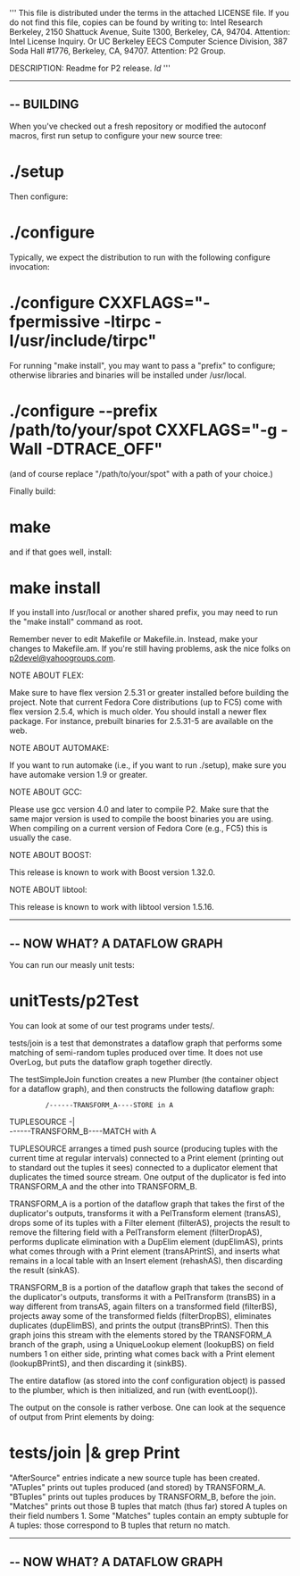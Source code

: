 '''
This file is distributed under the terms in the attached LICENSE file.
If you do not find this file, copies can be found by writing to:
Intel Research Berkeley, 2150 Shattuck Avenue, Suite 1300,
Berkeley, CA, 94704.  Attention:  Intel License Inquiry.
Or
UC Berkeley EECS Computer Science Division, 387 Soda Hall #1776, 
Berkeley, CA,  94707. Attention: P2 Group.

DESCRIPTION: Readme for P2 release.
   $Id$
'''

------------------------------------------------------------
-- BUILDING
------------------------------------------------------------

When you've checked out a fresh repository or modified the autoconf
macros, first run setup to configure your new source tree:

   # ./setup

Then configure:

   # ./configure

Typically, we expect the distribution to run with the following
configure invocation:

   # ./configure CXXFLAGS="-fpermissive -ltirpc -I/usr/include/tirpc"

For running "make install", you may want to pass a "prefix" to
configure; otherwise libraries and binaries will be installed under /usr/local.

   # ./configure --prefix /path/to/your/spot CXXFLAGS="-g -Wall -DTRACE_OFF"

(and of course replace "/path/to/your/spot" with a path of your choice.)

Finally build: 

   # make

and if that goes well, install:

   # make install

If you install into /usr/local or another shared prefix, you may need
to run the "make install" command as root.

Remember never to edit Makefile or Makefile.in.  Instead, make your
changes to Makefile.am.  If you're still having problems, ask the nice
folks on p2devel@yahoogroups.com.

NOTE ABOUT FLEX:

Make sure to have flex version 2.5.31 or greater installed before
building the project.  Note that current Fedora Core distributions (up
to FC5) come with flex version 2.5.4, which is much older. You should
install a newer flex package. For instance, prebuilt binaries for
2.5.31-5 are available on the web.

NOTE ABOUT AUTOMAKE:

If you want to run automake (i.e., if you want to run ./setup), make
sure you have automake version 1.9 or greater.

NOTE ABOUT GCC:

Please use gcc version 4.0 and later to compile P2. Make sure that the
same major version is used to compile the boost binaries you are
using. When compiling on a current version of Fedora Core (e.g., FC5)
this is usually the case.

NOTE ABOUT BOOST:

This release is known to work with Boost version 1.32.0.

NOTE ABOUT libtool:

This release is known to work with libtool version 1.5.16.



------------------------------------------------------------
-- NOW WHAT?  A DATAFLOW GRAPH
------------------------------------------------------------

You can run our measly unit tests:

   # unitTests/p2Test


You can look at some of our test programs under tests/.  

tests/join is a test that demonstrates a dataflow graph that performs
some matching of semi-random tuples produced over time.  It does not use
OverLog, but puts the dataflow graph together directly.

The testSimpleJoin function creates a new Plumber (the container object
for a dataflow graph), and then constructs the following dataflow graph:

             /------TRANSFORM_A----STORE in A
TUPLESOURCE -|                        
             \------TRANSFORM_B----MATCH with A

TUPLESOURCE arranges a timed push source (producing tuples with the
current time at regular intervals) connected to a Print element
(printing out to standard out the tuples it sees) connected to a
duplicator element that duplicates the timed source stream.  One output
of the duplicator is fed into TRANSFORM_A and the other into
TRANSFORM_B.

TRANSFORM_A is a portion of the dataflow graph that takes the first of
the duplicator's outputs, transforms it with a PelTransform element
(transAS), drops some of its tuples with a Filter element (filterAS),
projects the result to remove the filtering field with a PelTransform
element (filterDropAS), performs duplicate elimination with a DupElim
element (dupElimAS), prints what comes through with a Print element
(transAPrintS), and inserts what remains in a local table with an Insert
element (rehashAS), then discarding the result (sinkAS).

TRANSFORM_B is a portion of the dataflow graph that takes the second of
the duplicator's outputs, transforms it with a PelTransform (transBS) in
a way different from transAS, again filters on a transformed field
(filterBS), projects away some of the transformed fields (filterDropBS),
eliminates duplicates (dupElimBS), and prints the output
(transBPrintS). Then this graph joins this stream with the elements
stored by the TRANSFORM_A branch of the graph, using a UniqueLookup
element (lookupBS) on field numbers 1 on either side, printing what
comes back with a Print element (lookupBPrintS), and then discarding it
(sinkBS).


The entire dataflow (as stored into the conf configuration object) is
passed to the plumber, which is then initialized, and run (with
eventLoop()).

The output on the console is rather verbose.  One can look at the
sequence of output from Print elements by doing:

   # tests/join |& grep Print

"AfterSource" entries indicate a new source tuple has been
created. "ATuples" prints out tuples produced (and stored) by
TRANSFORM_A. "BTuples" prints out tuples produces by TRANSFORM_B, before
the join.  "Matches" prints out those B tuples that match (thus far)
stored A tuples on their field numbers 1.  Some "Matches" tuples contain
an empty subtuple for A tuples: those correspond to B tuples that return
no match.



------------------------------------------------------------
-- NOW WHAT?  A DATAFLOW GRAPH
------------------------------------------------------------


